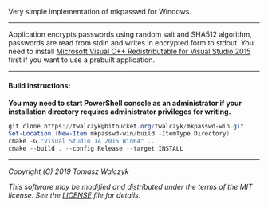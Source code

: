 Very simple implementation of mkpasswd for Windows.
___
Application encrypts passwords using random salt and SHA512 algorithm, passwords are read from stdin and writes in encrypted form to stdout.
You need to install [Microsoft Visual C++ Redistributable for Visual Studio 2015 ](https://www.microsoft.com/pl-pl/download/details.aspx?id=48145)
first if you want to use a prebuilt application.
___
#### Build instructions:
**You may need to start PowerShell console as an administrator if your installation directory requires administrator privileges for writing.**
```powershell
git clone https://twalczyk@bitbucket.org/twalczyk/mkpasswd-win.git
Set-Location (New-Item mkpasswd-win/build -ItemType Directory)
cmake -G "Visual Studio 14 2015 Win64" ..
cmake --build . --config Release --target INSTALL
```
___
*Copyright (C) 2019 Tomasz Walczyk*

*This software may be modified and distributed under the terms*
*of the MIT license. See the [LICENSE](LICENSE) file for details.*

